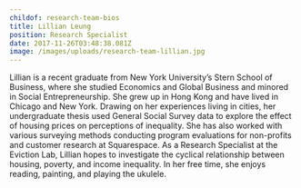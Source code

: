 ```yaml
---
childof: research-team-bios
title: Lillian Leung
position: Research Specialist
date: 2017-11-26T03:48:38.081Z
image: /images/uploads/research-team-lillian.jpg
---
```





Lillian is a recent graduate from New York University’s Stern School of Business, where she studied Economics and Global Business and minored in Social Entrepreneurship. She grew up in Hong Kong and have lived in Chicago and New York. Drawing on her experiences living in cities, her undergraduate thesis used General Social Survey data to explore the effect of housing prices on perceptions of inequality. She has also worked with various surveying methods conducting program evaluations for non-profits and customer research at Squarespace. As a Research Specialist at the Eviction Lab, Lillian hopes to investigate the cyclical relationship between housing, poverty, and income inequality. In her free time, she enjoys reading, painting, and playing the ukulele.
